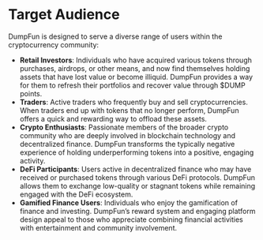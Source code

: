 # Target Audience

DumpFun is designed to serve a diverse range of users within the cryptocurrency community:

- **Retail Investors**: Individuals who have acquired various tokens through purchases, airdrops, or other means, and now find themselves holding assets that have lost value or become illiquid. DumpFun provides a way for them to refresh their portfolios and recover value through $DUMP points.
- **Traders**: Active traders who frequently buy and sell cryptocurrencies. When traders end up with tokens that no longer perform, DumpFun offers a quick and rewarding way to offload these assets.
- **Crypto Enthusiasts**: Passionate members of the broader crypto community who are deeply involved in blockchain technology and decentralized finance. DumpFun transforms the typically negative experience of holding underperforming tokens into a positive, engaging activity.
- **DeFi Participants**: Users active in decentralized finance who may have received or purchased tokens through various DeFi protocols. DumpFun allows them to exchange low-quality or stagnant tokens while remaining engaged with the DeFi ecosystem.
- **Gamified Finance Users**: Individuals who enjoy the gamification of finance and investing. DumpFun’s reward system and engaging platform design appeal to those who appreciate combining financial activities with entertainment and community involvement.
